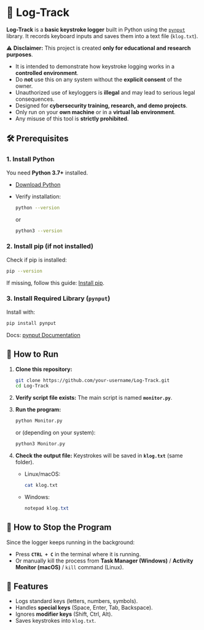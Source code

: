 # 🔑 Log-Track 

**Log-Track** is a **basic keystroke logger** built in Python using the [`pynput`](https://pypi.org/project/pynput/) library.
It records keyboard inputs and saves them into a text file (`klog.txt`).

⚠️ **Disclaimer:**
This project is created **only for educational and research purposes**.

* It is intended to demonstrate how keystroke logging works in a **controlled environment**.
* Do **not** use this on any system without the **explicit consent** of the owner.
* Unauthorized use of keyloggers is **illegal** and may lead to serious legal consequences.
* Designed for **cybersecurity training, research, and demo projects**.
* Only run on your **own machine** or in a **virtual lab environment**.
* Any misuse of this tool is **strictly prohibited**.

## 🛠️ Prerequisites

### 1. Install Python

You need **Python 3.7+** installed.

* [Download Python](https://www.python.org/downloads/)
* Verify installation:

  ```bash
  python --version
  ```

  or

  ```bash
  python3 --version
  ```

### 2. Install pip (if not installed)

Check if pip is installed:

```bash
pip --version
```

If missing, follow this guide: [Install pip](https://pip.pypa.io/en/stable/installation/).

### 3. Install Required Library (`pynput`)

Install with:

```bash
pip install pynput
```

Docs: [pynput Documentation](https://pynput.readthedocs.io/en/latest/)


## 🚀 How to Run

1. **Clone this repository:**

   ```bash
   git clone https://github.com/your-username/Log-Track.git
   cd Log-Track
   ```

2. **Verify script file exists:**
   The main script is named **`monitor.py`**.

3. **Run the program:**

   ```bash
   python Monitor.py
   ```

   or (depending on your system):

   ```bash
   python3 Monitor.py
   ```

4. **Check the output file:**
   Keystrokes will be saved in **`klog.txt`** (same folder).

   * Linux/macOS:

     ```bash
     cat klog.txt
     ```
   * Windows:

     ```powershell
     notepad klog.txt
     ```


## 🛑 How to Stop the Program

Since the logger keeps running in the background:

* Press **`CTRL + C`** in the terminal where it is running.
* Or manually kill the process from **Task Manager (Windows)** / **Activity Monitor (macOS)** / `kill` command (Linux).


## 📄 Features

* Logs standard keys (letters, numbers, symbols).
* Handles **special keys** (Space, Enter, Tab, Backspace).
* Ignores **modifier keys** (Shift, Ctrl, Alt).
* Saves keystrokes into `klog.txt`.


